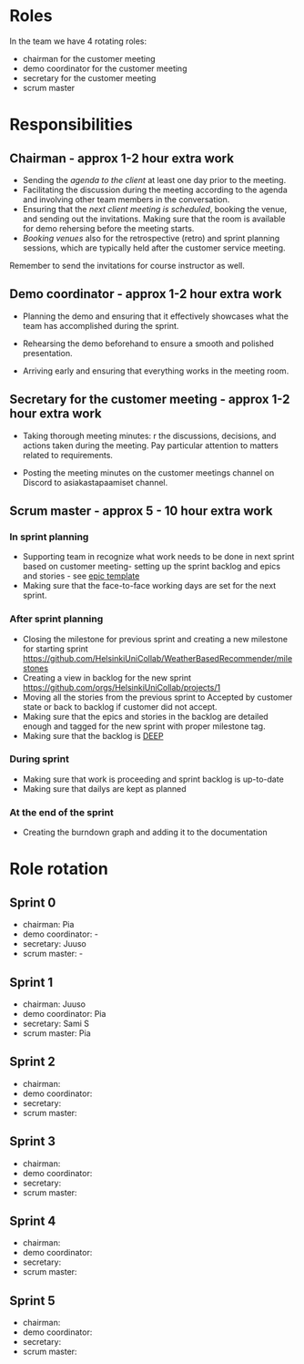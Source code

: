 # Roles

In the team we have 4 rotating roles:
- chairman for the customer meeting
- demo coordinator for the customer meeting
- secretary for the customer meeting
- scrum master 

# Responsibilities

## Chairman  - approx 1-2 hour extra work

- Sending the *agenda to the client* at least one day prior to the meeting.
- Facilitating the discussion during the meeting according to the agenda and involving other team members in the conversation.
- Ensuring that the *next client meeting is scheduled*, booking the venue, and sending out the invitations. Making sure that the room is available for demo rehersing before the meeting starts.
- *Booking venues* also for the retrospective (retro) and sprint planning sessions, which are typically held after the customer service meeting.

Remember to send the invitations for course instructor as well.

## Demo coordinator  - approx 1-2 hour extra work

- Planning the demo and ensuring that it effectively showcases what the team has accomplished during the sprint. 

- Rehearsing the demo beforehand to ensure a smooth and polished presentation. 

- Arriving early and ensuring that everything works in the meeting room.

## Secretary for the customer meeting  - approx 1-2 hour extra work

- Taking thorough meeting minutes: r the discussions, decisions, and actions taken during the meeting. Pay particular attention to matters related to requirements.

- Posting the meeting minutes on the customer meetings channel on Discord to asiakastapaamiset channel. 


## Scrum master  - approx 5 - 10 hour extra work

### In sprint planning

- Supporting team in recognize what work needs to be done in next sprint based on customer meeting- setting up the sprint backlog and epics and stories - see [epic template](https://github.com/orgs/HelsinkiUniCollab/projects/1/views/4?pane=issue&itemId=29332437)
- Making sure that the face-to-face working days are set for the next sprint.

### After sprint planning

- Closing the milestone for previous sprint and creating a new milestone for starting sprint https://github.com/HelsinkiUniCollab/WeatherBasedRecommender/milestones
- Creating a view in backlog for the new sprint https://github.com/orgs/HelsinkiUniCollab/projects/1 
- Moving all the stories from the previous sprint to Accepted by customer state or back to backlog if customer did not accept.
- Making sure that the epics and stories in the backlog are detailed enough and tagged for the new sprint with proper milestone tag.
- Making sure that the backlog is [DEEP](https://www.romanpichler.com/blog/make-the-product-backlog-deep/)

### During sprint

- Making sure that work is proceeding and sprint backlog is up-to-date
- Making sure that dailys are kept as planned

### At the end of the sprint

- Creating the burndown graph and adding it to the documentation


# Role rotation

## Sprint 0
- chairman: Pia 
- demo coordinator: -  
- secretary: Juuso 
- scrum master: - 

## Sprint 1
- chairman: Juuso 
- demo coordinator: Pia
- secretary: Sami S 
- scrum master: Pia

## Sprint 2
- chairman: 
- demo coordinator: 
- secretary: 
- scrum master: 

## Sprint 3

- chairman: 
- demo coordinator: 
- secretary: 
- scrum master: 

## Sprint 4

- chairman: 
- demo coordinator: 
- secretary: 
- scrum master: 

## Sprint 5

- chairman: 
- demo coordinator: 
- secretary: 
- scrum master: 

